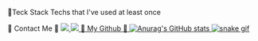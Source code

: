 
📌Teck Stack
Techs that I've used at least once

🐣 Contact Me 🐣
<a href="https://velog.io/@sweet_sumin"><img src="https://img.shields.io/badge/Tech Blog-	#20C997?style=flat-square&logo=Velog&logoColor=#20C997"/>
<img src="https://img.shields.io/badge/sue4869@naver.com-	#EA4335?style=flat-square&logo=Gmail&logoColor=#EA4335"/>
🌱 My Github 🌱
![Anurag's GitHub stats](https://github-readme-stats.vercel.app/api?username=sue4869&show_icons=true&theme=monokai)
![snake gif](https://github.com/sue4869/sue4869/blob/output/github-contribution-grid-snake.svg)
